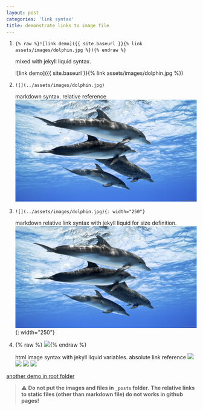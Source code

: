 ```yaml
---
layout: post
categories: 'link syntax'
title: demonstrate links to image file
---
```


1. `{% raw %}![link demo]({{ site.baseurl }}{% link assets/images/dolphin.jpg %}){% endraw %}`

    mixed with jekyll liquid syntax. 

    ![link demo]({{ site.baseurl }}{% link assets/images/dolphin.jpg %})

1. `![](../assets/images/dolphin.jpg)`

    markdown syntax. relative reference
    ![](../assets/images/dolphin.jpg)

1. `![](../assets/images/dolphin.jpg){: width="250"}`

    markdown relative link syntax with jekyll liquid for size definition. 
    ![](../assets/images/dolphin.jpg){: width="250"}

1. {% raw %} <img src="{{ site.baseurl }}{% link assets/images/dolphin.jpg %}" width=225/>{% endraw %}

    html image syntax with jekyll liquid variables.
    absolute link reference
    <img src="{{ site.baseurl }}{% link assets/images/dolphin.jpg %}" width=225/>
    <img src="{{ site.baseurl }}{% link assets/images/dolphin.jpg %}" width=225/>
    <img src="{{ site.baseurl }}{% link assets/images/dolphin.jpg %}" width=225/>
    <img src="{{ site.baseurl }}{% link assets/images/dolphin.jpg %}" width=225/>

[another demo in root folder](../demonstrate-links-in-root-folder.md.md)


> ⚠️ **Do not put the images and files in `_posts` folder.**
> **The relative links to static files (other than markdown file) do not works in github pages!**